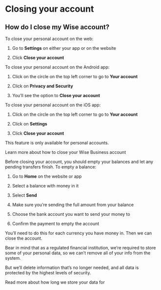 # Closing your account  
## How do I close my Wise account?  
To close your personal account on the web:

  1. Go to **Settings** on either your app or on the website

  2. Click **Close your account**




To close your personal account on the Android app:

  1. Click on the circle on the top left corner to go to **Your account**

  2. Click on **Privacy and Security**

  3. You’ll see the option to **Close your account**




To close your personal account on the iOS app:

  1. Click on the circle on the top left corner to go to **Your account**

  2. Click on **Settings**

  3. Click **Close your account**




This feature is only available for personal accounts. 

Learn more about how to close your Wise Business account

Before closing your account, you should empty your balances and let any pending transfers finish. To empty a balance:

  1. Go to **Home** on the website or app

  2. Select a balance with money in it

  3. Select **Send**

  4. Make sure you’re sending the full amount from your balance

  5. Choose the bank account you want to send your money to

  6. Confirm the payment to empty the account




You’ll need to do this for each currency you have money in. Then we can close the account.

Bear in mind that as a regulated financial institution, we’re required to store some of your personal data, so we can’t remove all of your info from the system.

But we’ll delete information that’s no longer needed, and all data is protected by the highest levels of security. 

Read more about how long we store your data for